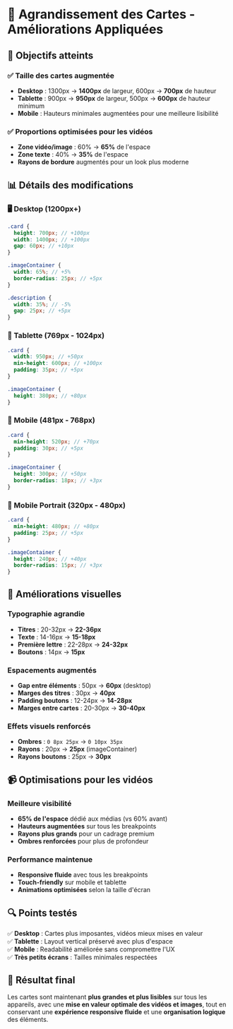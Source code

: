 # 📏 Agrandissement des Cartes - Améliorations Appliquées

## 🎯 Objectifs atteints

### ✅ Taille des cartes augmentée

- **Desktop** : 1300px → **1400px** de largeur, 600px → **700px** de hauteur
- **Tablette** : 900px → **950px** de largeur, 500px → **600px** de hauteur minimum
- **Mobile** : Hauteurs minimales augmentées pour une meilleure lisibilité

### ✅ Proportions optimisées pour les vidéos

- **Zone vidéo/image** : 60% → **65%** de l'espace
- **Zone texte** : 40% → **35%** de l'espace
- **Rayons de bordure** augmentés pour un look plus moderne

## 📊 Détails des modifications

### 🖥️ Desktop (1200px+)

```scss
.card {
  height: 700px; // +100px
  width: 1400px; // +100px
  gap: 60px; // +10px
}

.imageContainer {
  width: 65%; // +5%
  border-radius: 25px; // +5px
}

.description {
  width: 35%; // -5%
  gap: 25px; // +5px
}
```

### 📱 Tablette (769px - 1024px)

```scss
.card {
  width: 950px; // +50px
  min-height: 600px; // +100px
  padding: 35px; // +5px
}

.imageContainer {
  height: 380px; // +80px
}
```

### 📱 Mobile (481px - 768px)

```scss
.card {
  min-height: 520px; // +70px
  padding: 30px; // +5px
}

.imageContainer {
  height: 300px; // +50px
  border-radius: 18px; // +3px
}
```

### 📱 Mobile Portrait (320px - 480px)

```scss
.card {
  min-height: 480px; // +80px
  padding: 25px; // +5px
}

.imageContainer {
  height: 240px; // +40px
  border-radius: 15px; // +3px
}
```

## 🎨 Améliorations visuelles

### Typographie agrandie

- **Titres** : 20-32px → **22-36px**
- **Texte** : 14-16px → **15-18px**
- **Première lettre** : 22-28px → **24-32px**
- **Boutons** : 14px → **15px**

### Espacements augmentés

- **Gap entre éléments** : 50px → **60px** (desktop)
- **Marges des titres** : 30px → **40px**
- **Padding boutons** : 12-24px → **14-28px**
- **Marges entre cartes** : 20-30px → **30-40px**

### Effets visuels renforcés

- **Ombres** : `0 8px 25px` → `0 10px 35px`
- **Rayons** : 20px → **25px** (imageContainer)
- **Rayons boutons** : 25px → **30px**

## 📹 Optimisations pour les vidéos

### Meilleure visibilité

- **65% de l'espace** dédié aux médias (vs 60% avant)
- **Hauteurs augmentées** sur tous les breakpoints
- **Rayons plus grands** pour un cadrage premium
- **Ombres renforcées** pour plus de profondeur

### Performance maintenue

- **Responsive fluide** avec tous les breakpoints
- **Touch-friendly** sur mobile et tablette
- **Animations optimisées** selon la taille d'écran

## 🔍 Points testés

✅ **Desktop** : Cartes plus imposantes, vidéos mieux mises en valeur  
✅ **Tablette** : Layout vertical préservé avec plus d'espace  
✅ **Mobile** : Readabilité améliorée sans compromettre l'UX  
✅ **Très petits écrans** : Tailles minimales respectées

## 🚀 Résultat final

Les cartes sont maintenant **plus grandes et plus lisibles** sur tous les appareils, avec une **mise en valeur optimale des vidéos et images**, tout en conservant une **expérience responsive fluide** et une **organisation logique** des éléments.
